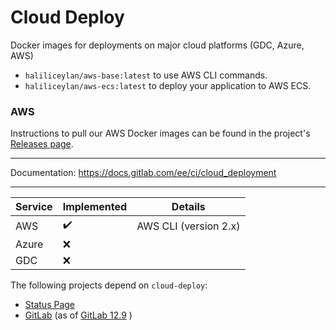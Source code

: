 # Cloud Deploy

Docker images for deployments on major cloud platforms (GDC, Azure, AWS)

- `haliliceylan/aws-base:latest` to use AWS CLI commands.
- `haliliceylan/aws-ecs:latest` to deploy your application to AWS ECS.

### AWS

Instructions to pull our AWS Docker images can be found in the project's
[Releases page](https://gitlab.com/gitlab-org/cloud-deploy/-/releases).

---

Documentation: https://docs.gitlab.com/ee/ci/cloud_deployment

---

| Service  | Implemented  |  Details |
|-------|-----|---|
| AWS   | :heavy_check_mark:  | AWS CLI (version 2.x)  |
| Azure | :x:  |   |
| GDC   | :x:  |   |

The following projects depend on `cloud-deploy`:
- [Status Page](https://gitlab.com/gitlab-org/status-page)
- [GitLab](htps://gitlab.com/gitlab-org/gitlab) (as of [GitLab 12.9](https://gitlab.com/gitlab-org/gitlab/issues/2079620) )
